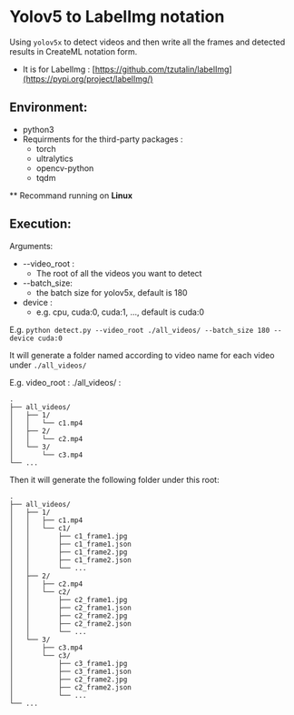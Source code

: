 # Yolov5 to LabelImg notation

Using ```yolov5x``` to detect videos and then write all the frames and detected results in CreateML notation form.

- It is for LabelImg : [https://github.com/tzutalin/labelImg](https://pypi.org/project/labelImg/)

## Environment:
- python3
- Requirments for the third-party packages : 
    - torch
    - ultralytics
    - opencv-python
    - tqdm  

** Recommand running on __Linux__ 

## Execution:

Arguments:
- --video_root :
    - The root of all the videos you want to detect
- --batch_size:
    - the batch size for yolov5x, default is 180
- device :
    - e.g. cpu, cuda:0, cuda:1, ..., default is cuda:0

E.g.
```python detect.py --video_root ./all_videos/ --batch_size 180 --device cuda:0```

It will generate a folder named according to video name for each video under ```./all_videos/```

E.g. 
video_root : ./all_videos/ :

```
.
├── all_videos/
│   ├── 1/
│   │   └── c1.mp4
│   ├── 2/
│   │   └── c2.mp4
│   └── 3/
│       └── c3.mp4  
└── ...
```

Then it will generate the following folder under this root:

```
.
├── all_videos/
│   ├── 1/
│   │   ├── c1.mp4
│   │   └── c1/
│   │       ├── c1_frame1.jpg
│   │       ├── c1_frame1.json
│   │       ├── c1_frame2.jpg
│   │       ├── c1_frame2.json
│   │       └── ...
│   ├── 2/
│   │   ├── c2.mp4
│   │   └── c2/
│   │       ├── c2_frame1.jpg
│   │       ├── c2_frame1.json
│   │       ├── c2_frame2.jpg
│   │       ├── c2_frame2.json
│   │       └── ...
│   └── 3/
│       ├── c3.mp4  
│       └── c3/
│           ├── c3_frame1.jpg
│           ├── c3_frame1.json
│           ├── c2_frame2.jpg
│           ├── c2_frame2.json
│           └── ...
└── ...
```
